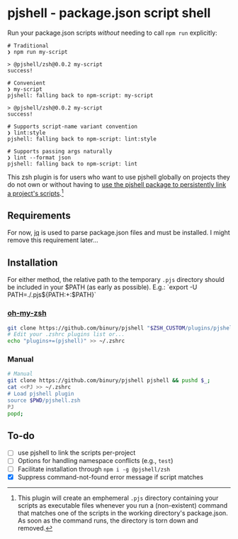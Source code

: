 # pjshell - package.json script shell

Run your package.json scripts _without_ needing to call `npm run` explicitly:

```shell
# Traditional
❯ npm run my-script

> @pjshell/zsh@0.0.2 my-script
success!

# Convenient
❯ my-script
pjshell: falling back to npm-script: my-script

> @pjshell/zsh@0.0.2 my-script
success!

# Supports script-name variant convention
❯ lint:style
pjshell: falling back to npm-script: lint:style

# Supports passing args naturally
❯ lint --format json
pjshell: falling back to npm-script: lint

```

This zsh plugin is for users who want to use pjshell globally on projects they do not own or without having to [use the pjshell package to persistently link a project's scripts](#to-do).[^0]

## Requirements

For now, [jq](https://jqlang.github.io/jq/) is used to parse package.json files
and must be installed. I might remove this requirement later…

## Installation

For either method, the relative path to the temporary `.pjs` directory should be included in your $PATH (as early as possible). E.g.: `export -U PATH=./.pjs${PATH:+:$PATH}`

### [oh-my-zsh](https://github.com/ohmyzsh/ohmyzsh/wiki/Customization#adding-a-new-plugin)

```sh
git clone https://github.com/binury/pjshell "$ZSH_CUSTOM/plugins/pjshell"
# Edit your .zshrc plugins list or...
echo "plugins+=(pjshell)" >> ~/.zshrc
```

### Manual

```sh
# Manual
git clone https://github.com/binury/pjshell pjshell && pushd $_;
cat <<PJ >> ~/.zshrc
# Load pjshell plugin
source $PWD/pjshell.zsh
PJ
popd;
```

## To-do

- [ ] use pjshell to link the scripts per-project
- [ ] Options for handling namespace conflicts (e.g., `test`)
- [ ] Facilitate installation through `npm i -g @pjshell/zsh`
- [x] Suppress command-not-found error message if script matches

[^0]:  This plugin will create an emphemeral `.pjs` directory containing your scripts as executable files whenever you run a (non-existent) command that matches one of the scripts in the working directory's package.json. As soon as the command runs, the directory is torn down and removed.

